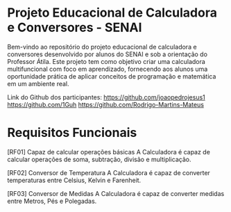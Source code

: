# Projeto Educacional de Calculadora e Conversores - SENAI

Bem-vindo ao repositório do projeto educacional de calculadora e conversores desenvolvido por alunos do SENAI e sob a orientação do Professor Átila. Este projeto tem como objetivo criar uma calculadora multifuncional com foco em aprendizado, fornecendo aos alunos uma oportunidade prática de aplicar conceitos de programação e matemática em um ambiente real.

Link do Github dos participantes:
https://github.com/joaopedrojesus1
https://github.com/1Guh
https://github.com/Rodrigo-Martins-Mateus

# Requisitos Funcionais

[RF01] Capaz de calcular operações básicas
A Calculadora é capaz de calcular operações de soma, subtração, divisão e multiplicação.

[RF02] Conversor de Temperatura
A Calculadora é capaz de converter temperaturas entre Celsius, Kelvin e Farenheit.

[RF03] Conversor de Medidas
A Calculadora é capaz de converter medidas entre Metros, Pés e Polegadas.

